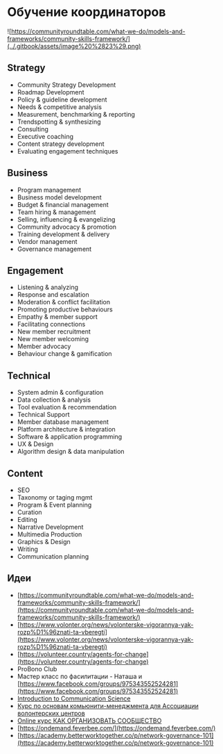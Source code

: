 # Обучение координаторов



![https://communityroundtable.com/what-we-do/models-and-frameworks/community-skills-framework/](../.gitbook/assets/image%20%2823%29.png)

## Strategy

* Community Strategy Development
* Roadmap Development
* Policy & guideline development
* Needs & competitive analysis
* Measurement, benchmarking & reporting
* Trendspotting & synthesizing
* Consulting
* Executive coaching
* Content strategy development
* Evaluating engagement techniques

## Business

* Program management
* Business model development
* Budget & financial management
* Team hiring & management
* Selling, influencing & evangelizing
* Community advocacy & promotion
* Training development & delivery
* Vendor management
* Governance management

## Engagement

* Listening & analyzing
* Response and escalation
* Moderation & conflict facilitation
* Promoting productive behaviours
* Empathy & member support
* Facilitating connections
* New member recruitment
* New member welcoming
* Member advocacy
* Behaviour change & gamification

## Technical

* System admin & configuration
* Data collection & analysis
* Tool evaluation & recommendation
* Technical Support
* Member database management
* Platform architecture & integration
* Software & application programming
* UX & Design
* Algorithm design & data manipulation

## Content

* SEO
* Taxonomy or taging mgmt
* Program & Event planning
* Curation
* Editing
* Narrative Development
* Multimedia Production
* Graphics & Design
* Writing
* Communication planning



## Идеи

* [https://communityroundtable.com/what-we-do/models-and-frameworks/community-skills-framework/](https://communityroundtable.com/what-we-do/models-and-frameworks/community-skills-framework/)
* [https://www.volonter.org/news/volonterske-vigorannya-yak-rozp%D1%96znati-ta-vberegti](https://www.volonter.org/news/volonterske-vigorannya-yak-rozp%D1%96znati-ta-vberegti)
* [https://volunteer.country/agents-for-change](https://volunteer.country/agents-for-change)
* ProBono Club
* Мастер класс по фасилитации - Наташа и [https://www.facebook.com/groups/975343552524281](https://www.facebook.com/groups/975343552524281)
* [Introduction to Communication Science](https://www.coursera.org/learn/communication?fbclid=IwAR3F_WqsgaJnAh8xZiSr_n_WpygHThWPE5f1Awh-BulL9L-wC495B9xxJ3I)
* [Курс по основам комьюнити-менеджмента для Ассоциации волонтерских центров](https://edu.dobro.ru/courses/25/)
* [Online курс КАК ОРГАНИЗОВАТЬ СООБЩЕСТВО](https://vector.education/course/11?fbclid=IwAR0NlFVfTTN2PvJ2vasb7AcoQrxRZHCZgn_RsD4haLU79Lv3l-j6SM0Hm0s)
* [https://ondemand.feverbee.com/](https://ondemand.feverbee.com/)
* [https://academy.betterworktogether.co/p/network-governance-101](https://academy.betterworktogether.co/p/network-governance-101)

